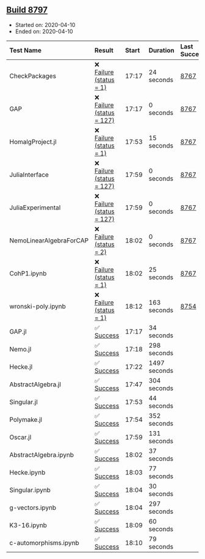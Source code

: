 ## [Build 8797](https://oscarci.mathematik.uni-kl.de/job/oscar/8797/)

* Started on: 2020-04-10
* Ended on: 2020-04-10

| Test Name    | Result | Start | Duration | Last Success | First Failure |
|:-------------|:-------|:------|:---------|:-------------|:--------------|
| CheckPackages | ❌ [Failure (status = 1)](https://oscarci.mathematik.uni-kl.de/job/oscar/8797/artifact/logs/build-8797/CheckPackages.log) | 17:17 | 24 seconds | [8767](https://oscarci.mathematik.uni-kl.de/job/oscar/8767/) | [8768](https://oscarci.mathematik.uni-kl.de/job/oscar/8768/) |
| GAP | ❌ [Failure (status = 127)](https://oscarci.mathematik.uni-kl.de/job/oscar/8797/artifact/logs/build-8797/GAP.log) | 17:17 | 0 seconds | [8767](https://oscarci.mathematik.uni-kl.de/job/oscar/8767/) | [8768](https://oscarci.mathematik.uni-kl.de/job/oscar/8768/) |
| HomalgProject.jl | ❌ [Failure (status = 1)](https://oscarci.mathematik.uni-kl.de/job/oscar/8797/artifact/logs/build-8797/HomalgProject.jl.log) | 17:53 | 15 seconds | [8767](https://oscarci.mathematik.uni-kl.de/job/oscar/8767/) | [8768](https://oscarci.mathematik.uni-kl.de/job/oscar/8768/) |
| JuliaInterface | ❌ [Failure (status = 127)](https://oscarci.mathematik.uni-kl.de/job/oscar/8797/artifact/logs/build-8797/JuliaInterface.log) | 17:59 | 0 seconds | [8767](https://oscarci.mathematik.uni-kl.de/job/oscar/8767/) | [8768](https://oscarci.mathematik.uni-kl.de/job/oscar/8768/) |
| JuliaExperimental | ❌ [Failure (status = 127)](https://oscarci.mathematik.uni-kl.de/job/oscar/8797/artifact/logs/build-8797/JuliaExperimental.log) | 17:59 | 0 seconds | [8767](https://oscarci.mathematik.uni-kl.de/job/oscar/8767/) | [8768](https://oscarci.mathematik.uni-kl.de/job/oscar/8768/) |
| NemoLinearAlgebraForCAP | ❌ [Failure (status = 2)](https://oscarci.mathematik.uni-kl.de/job/oscar/8797/artifact/logs/build-8797/NemoLinearAlgebraForCAP.log) | 18:02 | 0 seconds | [8767](https://oscarci.mathematik.uni-kl.de/job/oscar/8767/) | [8768](https://oscarci.mathematik.uni-kl.de/job/oscar/8768/) |
| CohP1.ipynb | ❌ [Failure (status = 1)](https://oscarci.mathematik.uni-kl.de/job/oscar/8797/artifact/logs/build-8797/CohP1.ipynb.log) | 18:02 | 25 seconds | [8767](https://oscarci.mathematik.uni-kl.de/job/oscar/8767/) | [8768](https://oscarci.mathematik.uni-kl.de/job/oscar/8768/) |
| wronski-poly.ipynb | ❌ [Failure (status = 1)](https://oscarci.mathematik.uni-kl.de/job/oscar/8797/artifact/logs/build-8797/wronski-poly.ipynb.log) | 18:12 | 163 seconds | [8754](https://oscarci.mathematik.uni-kl.de/job/oscar/8754/) | [8755](https://oscarci.mathematik.uni-kl.de/job/oscar/8755/) |
| GAP.jl | ✅ [Success](https://oscarci.mathematik.uni-kl.de/job/oscar/8797/artifact/logs/build-8797/GAP.jl.log) | 17:17 | 34 seconds |  |  |
| Nemo.jl | ✅ [Success](https://oscarci.mathematik.uni-kl.de/job/oscar/8797/artifact/logs/build-8797/Nemo.jl.log) | 17:18 | 298 seconds |  |  |
| Hecke.jl | ✅ [Success](https://oscarci.mathematik.uni-kl.de/job/oscar/8797/artifact/logs/build-8797/Hecke.jl.log) | 17:22 | 1497 seconds |  |  |
| AbstractAlgebra.jl | ✅ [Success](https://oscarci.mathematik.uni-kl.de/job/oscar/8797/artifact/logs/build-8797/AbstractAlgebra.jl.log) | 17:47 | 304 seconds |  |  |
| Singular.jl | ✅ [Success](https://oscarci.mathematik.uni-kl.de/job/oscar/8797/artifact/logs/build-8797/Singular.jl.log) | 17:53 | 44 seconds |  |  |
| Polymake.jl | ✅ [Success](https://oscarci.mathematik.uni-kl.de/job/oscar/8797/artifact/logs/build-8797/Polymake.jl.log) | 17:54 | 352 seconds |  |  |
| Oscar.jl | ✅ [Success](https://oscarci.mathematik.uni-kl.de/job/oscar/8797/artifact/logs/build-8797/Oscar.jl.log) | 17:59 | 131 seconds |  |  |
| AbstractAlgebra.ipynb | ✅ [Success](https://oscarci.mathematik.uni-kl.de/job/oscar/8797/artifact/logs/build-8797/AbstractAlgebra.ipynb.log) | 18:02 | 37 seconds |  |  |
| Hecke.ipynb | ✅ [Success](https://oscarci.mathematik.uni-kl.de/job/oscar/8797/artifact/logs/build-8797/Hecke.ipynb.log) | 18:03 | 77 seconds |  |  |
| Singular.ipynb | ✅ [Success](https://oscarci.mathematik.uni-kl.de/job/oscar/8797/artifact/logs/build-8797/Singular.ipynb.log) | 18:04 | 30 seconds |  |  |
| g-vectors.ipynb | ✅ [Success](https://oscarci.mathematik.uni-kl.de/job/oscar/8797/artifact/logs/build-8797/g-vectors.ipynb.log) | 18:04 | 297 seconds |  |  |
| K3-16.ipynb | ✅ [Success](https://oscarci.mathematik.uni-kl.de/job/oscar/8797/artifact/logs/build-8797/K3-16.ipynb.log) | 18:09 | 60 seconds |  |  |
| c-automorphisms.ipynb | ✅ [Success](https://oscarci.mathematik.uni-kl.de/job/oscar/8797/artifact/logs/build-8797/c-automorphisms.ipynb.log) | 18:10 | 79 seconds |  |  |
